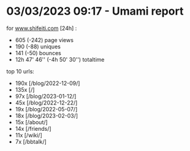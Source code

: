 # 03/03/2023 09:17 - Umami report
for www.shifeiti.com [24h] :

 - 605 (-242) page views
 - 190 (-88) uniques
 - 141 (-50) bounces
 - 12h 47' 46'' (-4h 50' 30'') totaltime


top 10 urls:
 - 190x [/blog/2022-12-09/]
 - 135x [/]
 - 97x [/blog/2023-01-12/]
 - 45x [/blog/2022-12-22/]
 - 19x [/blog/2022-05-07/]
 - 18x [/blog/2023-02-03/]
 - 15x [/about/]
 - 14x [/friends/]
 - 11x [/wiki/]
 - 7x [/bbtalk/]


